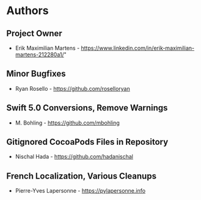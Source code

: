 # Authors

## Project Owner

* Erik Maximilian Martens - https://www.linkedin.com/in/erik-maximilian-martens-212280a1/"

## Minor Bugfixes

* Ryan Rosello - https://github.com/roselloryan

## Swift 5.0 Conversions, Remove Warnings

* M. Bohling - https://github.com/mbohling

## Gitignored CocoaPods Files in Repository

* Nischal Hada - https://github.com/hadanischal

## French Localization, Various Cleanups

* Pierre-Yves Lapersonne - https://pylapersonne.info
